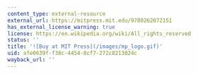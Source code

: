```yaml
---
content_type: external-resource
external_url: https://mitpress.mit.edu/9780262072151
has_external_license_warning: true
license: https://en.wikipedia.org/wiki/All_rights_reserved
status: ''
title: '![Buy at MIT Press](/images/mp_logo.gif)'
uid: afe0639f-f38c-4454-8cf7-272c8213024c
wayback_url: ''
---
```

